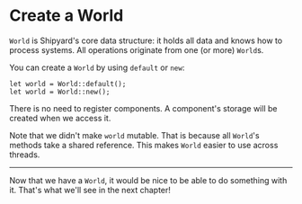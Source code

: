 # Create a World

`World` is Shipyard's core data structure: it holds all data and knows how to process systems. All operations originate from one (or more) `World`s.

You can create a `World` by using `default` or `new`:

```rust, noplaypen
let world = World::default();
let world = World::new();
```

There is no need to register components. A component's storage will be created when we access it. 

Note that we didn't make `world` mutable. That is because all `World`'s methods take a shared reference. This makes `World` easier to use across threads.

---

Now that we have a `World`, it would be nice to be able to do something with it. That's what we'll see in the next chapter!
